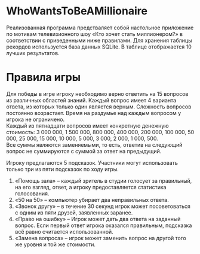 # WhoWantsToBeAMillionaire
Реализованная программа предстваляет собой настольное приложение по мотивам телевизионного шоу «Кто хочет стать миллионером?» в соответствии с приведенными ниже правилами. Для хранения таблицы рекордов используется база данных SQLite. В таблице отображается 10 лучших результатов. 

# Правила игры
Для победы в игре игроку необходимо верно ответить на 15 вопросов из различных областей знаний. Каждый вопрос имеет 4 варианта ответа, из которых только один является верным. Сложность вопросов постоянно возрастает. Время на раздумье над каждым вопросом у игрока не ограничено.  
Каждый из пятнадцати вопросов имеет конкретную денежную стоимость: 3 000 000, 1 500 000, 800 000, 400 000, 200 000, 100 000, 50 000, 25 000, 15 000, 10 000, 5 000, 3 000, 2 000, 1 000, 500.  
Все суммы являются заменяемыми, то есть, ответив на следующий вопрос не суммируются с суммой за ответ на предыдущий.  
  
Игроку предлагаются 5 подсказок. Участники могут использовать только три из пяти подсказок по ходу игры.  
1.	«Помощь зала» – каждый зритель в студии голосует за правильный, на его взгляд, ответ, а игроку предоставляется статистика голосования. 
2.	«50 на 50» – компьютер убирает два неправильных ответа. 
3.	«Звонок другу» – в течение 30 секунд игрок может посоветоваться с одним из пяти друзей, заявленных заранее.
4.	«Право на ошибку» – Игрок может дать два ответа на заданный вопрос. Если первый ответ игрока оказался правильным, подсказка всё равно считается использованной. 
5.	«Замена вопроса» – игрок может заменить вопрос на другой того же уровня и той же стоимости.
